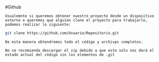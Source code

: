 #Github 

	Usualemnte si queremos obtener nuestro proyecto desde un dispositivo externo o queremos que alguien clone el proyecto para trabajarlo, podemos realizar lo siguiente:

```bash
git clone https://github.com/Usuario/Repositorio.git
```

	De esta manera obtendremos todo el código y archivps completos.

	No se recomienda descargar el zip debido a que esto solo nos dará el estado actual del código sin los elementos de .git

